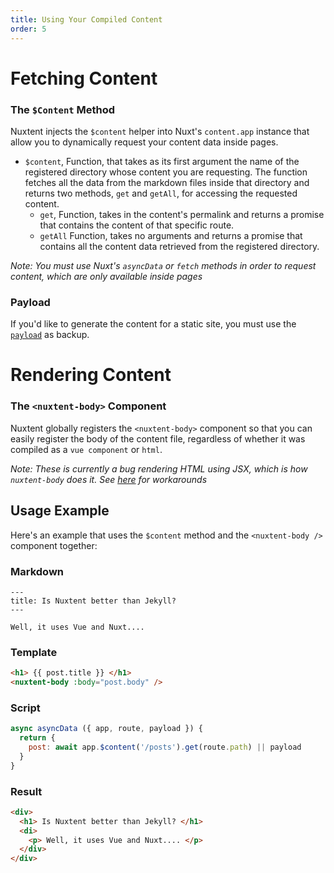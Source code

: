 ```yaml
---
title: Using Your Compiled Content
order: 5
---
```


# Fetching Content

### The `$Content` Method

Nuxtent injects the `$content` helper into Nuxt's `content.app` instance that allow you to dynamically request your content data inside pages.

* `$content`,  Function, that takes as its first argument the name of the registered directory whose content you are requesting. The function fetches all the data from the markdown files inside that directory and returns two methods, `get` and `getAll`, for accessing the requested content.
  * `get`, Function, takes in the content's permalink and returns a promise that contains the content of that specific route.
  * `getAll` Function, takes no arguments and returns a promise that contains all the content data retrieved from the registered directory.

*Note: You must use Nuxt's `asyncData` or `fetch` methods in order to request content, which are only available inside pages*

### Payload

If you'd like to generate the content for a static site, you must use the [`payload`](https://nuxtjs.org/api/configuration-generate) as backup.

# Rendering Content

### The `<nuxtent-body>` Component

Nuxtent globally registers the `<nuxtent-body>` component so that you can easily register the body of the content file, regardless of whether it was compiled as a `vue component` or `html`.

*Note: These is currently a bug rendering HTML using JSX, which is how `nuxtent-body` does it. See [here](https://github.com/nuxt-community/nuxtent/issues/15) for workarounds*

## Usage Example

Here's an example that uses the `$content` method and the `<nuxtent-body />` component together:

### Markdown

```
---
title: Is Nuxtent better than Jekyll?
---

Well, it uses Vue and Nuxt....

```


### Template

```html
<h1> {{ post.title }} </h1>
<nuxtent-body :body="post.body" />

```

### Script

```js
async asyncData ({ app, route, payload }) {
  return {
    post: await app.$content('/posts').get(route.path) || payload
  }
}
```

### Result

```html
<div>
  <h1> Is Nuxtent better than Jekyll? </h1>
  <di>
    <p> Well, it uses Vue and Nuxt.... </p>
  </div>
</div>
```
